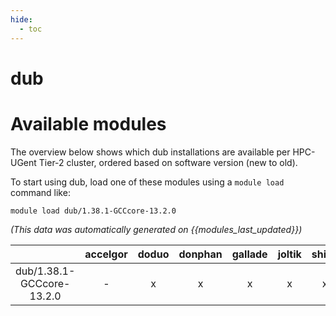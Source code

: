 ```yaml
---
hide:
  - toc
---
```


dub
===

# Available modules


The overview below shows which dub installations are available per HPC-UGent Tier-2 cluster, ordered based on software version (new to old).

To start using dub, load one of these modules using a `module load` command like:

```shell
module load dub/1.38.1-GCCcore-13.2.0
```

*(This data was automatically generated on {{modules_last_updated}})*  

| |accelgor|doduo|donphan|gallade|joltik|shinx|skitty|
| :---: | :---: | :---: | :---: | :---: | :---: | :---: | :---: |
|dub/1.38.1-GCCcore-13.2.0|-|x|x|x|x|x|x|
